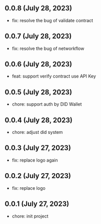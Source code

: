 ## 0.0.8 (July 28, 2023)

- fix: resolve the bug of validate contract

## 0.0.7 (July 28, 2023)

- fix: resolve the bug of networkflow

## 0.0.6 (July 28, 2023)

- feat: support verify contract use API Key

## 0.0.5 (July 28, 2023)

- chore: support auth by DID Wallet

## 0.0.4 (July 28, 2023)

- chore: adjust did system

## 0.0.3 (July 27, 2023)

- fix: replace logo again

## 0.0.2 (July 27, 2023)

- fix: replace logo 

## 0.0.1 (July 27, 2023)

- chore: init project